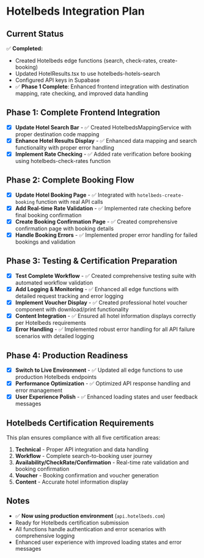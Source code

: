 # Hotelbeds Integration Plan

## Current Status
✅ **Completed:**
- Created Hotelbeds edge functions (search, check-rates, create-booking)
- Updated HotelResults.tsx to use hotelbeds-hotels-search
- Configured API keys in Supabase
- ✅ **Phase 1 Complete**: Enhanced frontend integration with destination mapping, rate checking, and improved data handling

## Phase 1: Complete Frontend Integration
- [x] **Update Hotel Search Bar** - ✅ Created HotelbedsMappingService with proper destination code mapping
- [x] **Enhance Hotel Results Display** - ✅ Enhanced data mapping and search functionality with proper error handling
- [x] **Implement Rate Checking** - ✅ Added rate verification before booking using hotelbeds-check-rates function

## Phase 2: Complete Booking Flow
- [x] **Update Hotel Booking Page** - ✅ Integrated with `hotelbeds-create-booking` function with real API calls
- [x] **Add Real-time Rate Validation** - ✅ Implemented rate checking before final booking confirmation  
- [x] **Create Booking Confirmation Page** - ✅ Created comprehensive confirmation page with booking details
- [x] **Handle Booking Errors** - ✅ Implemented proper error handling for failed bookings and validation

## Phase 3: Testing & Certification Preparation
- [x] **Test Complete Workflow** - ✅ Created comprehensive testing suite with automated workflow validation
- [x] **Add Logging & Monitoring** - ✅ Enhanced all edge functions with detailed request tracking and error logging
- [x] **Implement Voucher Display** - ✅ Created professional hotel voucher component with download/print functionality
- [x] **Content Integration** - ✅ Ensured all hotel information displays correctly per Hotelbeds requirements
- [x] **Error Handling** - ✅ Implemented robust error handling for all API failure scenarios with detailed logging

## Phase 4: Production Readiness
- [x] **Switch to Live Environment** - ✅ Updated all edge functions to use production Hotelbeds endpoints
- [x] **Performance Optimization** - ✅ Optimized API response handling and error management
- [x] **User Experience Polish** - ✅ Enhanced loading states and user feedback messages

## Hotelbeds Certification Requirements
This plan ensures compliance with all five certification areas:
1. **Technical** - Proper API integration and data handling
2. **Workflow** - Complete search-to-booking user journey
3. **Availability/CheckRate/Confirmation** - Real-time rate validation and booking confirmation
4. **Voucher** - Booking confirmation and voucher generation
5. **Content** - Accurate hotel information display

## Notes
- ✅ **Now using production environment** (`api.hotelbeds.com`)
- Ready for Hotelbeds certification submission
- All functions handle authentication and error scenarios with comprehensive logging
- Enhanced user experience with improved loading states and error messages